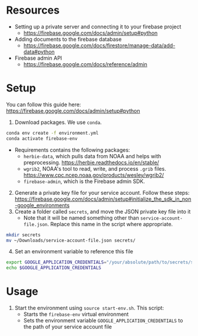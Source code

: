 # Resources
- Setting up a private server and connecting it to your firebase project
    - https://firebase.google.com/docs/admin/setup#python
- Adding documents to the firebase database
    - https://firebase.google.com/docs/firestore/manage-data/add-data#python
- Firebase admin API
    - https://firebase.google.com/docs/reference/admin
# Setup
You can follow this guide here: https://firebase.google.com/docs/admin/setup#python
1. Download packages. We use `conda`.
``` bash
conda env create -f environment.yml
conda activate firebase-env
```
- Requirements contains the following packages:
    - `herbie-data`, which pulls data from NOAA and helps with preprocessing. https://herbie.readthedocs.io/en/stable/
    - `wgrib2`, NOAA's tool to read, write, and process `.grib` files. https://www.cpc.ncep.noaa.gov/products/wesley/wgrib2/
    - `firebase-admin`, which is the Firebase admin SDK.
2. Generate a private key file for your service account. Follow these steps: https://firebase.google.com/docs/admin/setup#initialize_the_sdk_in_non-google_environments
3. Create a folder called `secrets`, and move the JSON private key file into it
    - Note that it will be named something other than `service-account-file.json`. Replace this name in the script where appropriate.
``` bash
mkdir secrets
mv ~/Downloads/service-account-file.json secrets/
```
4. Set an environment variable to reference this file
```bash
export GOOGLE_APPLICATION_CREDENTIALS="/your/absolute/path/to/secrets/service-account-file.json"
echo $GOOGLE_APPLICATION_CREDENTIALS
```
# Usage
1. Start the environment using `source start-env.sh`. This script:
    - Starts the `firebase-env` virtual environment
    - Sets the environment variable `GOOGLE_APPLICATION_CREDENTIALS` to the path of your service account file
